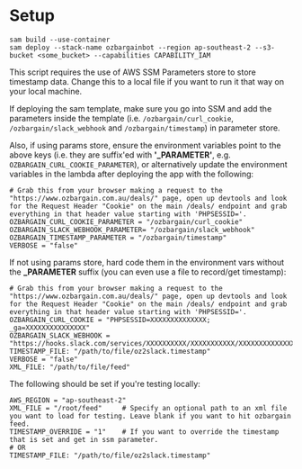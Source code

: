 # Setup

```shell
sam build --use-container
sam deploy --stack-name ozbargainbot --region ap-southeast-2 --s3-bucket <some_bucket> --capabilities CAPABILITY_IAM
```

This script requires the use of AWS SSM Parameters store to store timestamp data. Change this to a local file if you want to run it that way on your local machine.

If deploying the sam template, make sure you go into SSM and add the parameters inside the template (i.e. `/ozbargain/curl_cookie`, `/ozbargain/slack_webhook` and `/ozbargain/timestamp`) in parameter store.

Also, if using params store, ensure the environment variables point to the above keys (i.e. they are suffix'ed with **'_PARAMETER'**, e.g. `OZBARGAIN_CURL_COOKIE_PARAMETER`), or alternatively update the environment variables in the lambda after deploying the app with the following:

```shell
# Grab this from your browser making a request to the "https://www.ozbargain.com.au/deals/" page, open up devtools and look for the Request Header "Cookie" on the main /deals/ endpoint and grab everything in that header value starting with 'PHPSESSID='.
OZBARGAIN_CURL_COOKIE_PARAMETER = "/ozbargain/curl_cookie"
OZBARGAIN_SLACK_WEBHOOK_PARAMETER= "/ozbargain/slack_webhook"
OZBARGAIN_TIMESTAMP_PARAMETER = "/ozbargain/timestamp"
VERBOSE = "false"
```

If not using params store, hard code them in the environment vars without the **_PARAMETER** suffix (you can even use a file to record/get timestamp):

```shell
# Grab this from your browser making a request to the "https://www.ozbargain.com.au/deals/" page, open up devtools and look for the Request Header "Cookie" on the main /deals/ endpoint and grab everything in that header value starting with 'PHPSESSID='.
OZBARGAIN_CURL_COOKIE = "PHPSESSID=XXXXXXXXXXXXXX; _ga=XXXXXXXXXXXXXXX"
OZBARGAIN_SLACK_WEBHOOK = "https://hooks.slack.com/services/XXXXXXXXXX/XXXXXXXXXXX/XXXXXXXXXXXXXXXXXXXXXXXXXX"
TIMESTAMP_FILE: "/path/to/file/oz2slack.timestamp"
VERBOSE = "false"
XML_FILE: "/path/to/file/feed"
```

The following should be set if you're testing locally:

```shell
AWS_REGION = "ap-southeast-2"
XML_FILE = "/root/feed"     # Specify an optional path to an xml file you want to load for testing. Leave blank if you want to hit ozbargain feed.
TIMESTAMP_OVERRIDE = "1"    # If you want to override the timestamp that is set and get in ssm parameter.
# OR
TIMESTAMP_FILE: "/path/to/file/oz2slack.timestamp"
```
